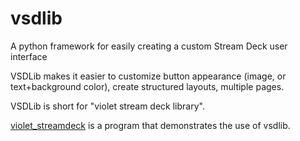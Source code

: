 # vsdlib
A python framework for easily creating a custom Stream Deck user interface

VSDLib makes it easier to customize button appearance (image, or text+background color), create structured layouts, multiple pages.

VSDLib is short for "violet stream deck library".

[violet_streamdeck](https://github.com/violet4/violet_streamdeck) is a program that demonstrates the use of vsdlib.
